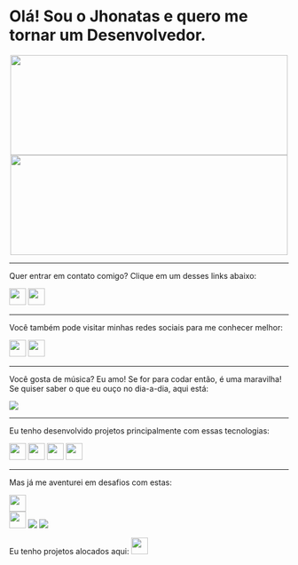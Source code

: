 # Olá! Sou o Jhonatas e quero me tornar um Desenvolvedor.
<div align="center">
  <img height="180em" width="500em" src="https://github-readme-stats.vercel.app/api?username=jhdavidesouza">
  <img height="180em" width="500em" src="https://github-readme-stats.vercel.app/api/top-langs/?username=jhdavidesouza&layout=compact&langs_count=7&theme="/>
</div>

---
Quer entrar em contato comigo? Clique em um desses links abaixo:

<div>
  <a href="mailto:jhdavidesouza@gmail.com"><img height="30em" src="https://img.shields.io/badge/Gmail-D14836?style=for-the-badge&logo=gmail&logoColor=white"></a>
  <a href="https://api.whatsapp.com/send?1=pt_BR&phone=5541992008589"><img height="30em" src="https://img.shields.io/badge/WhatsApp-25D366?style=for-the-badge&logo=whatsapp&logoColor=white"></a>
</div>

---
Você também pode visitar minhas redes sociais para me conhecer melhor:

<div>
  <a href="https://www.linkedin.com/in/jhdavidesouza/"><img height="30em" src="https://img.shields.io/badge/LinkedIn-0077B5?style=for-the-badge&logo=linkedin&logoColor=white"></a>
  <a href="https://instagram.com/tas.dev"><img height="30em" src="https://img.shields.io/badge/Instagram-E4405F?style=for-the-badge&logo=instagram&logoColor=white">
</a>
</div>

---
Você gosta de música? Eu amo! 
Se for para codar então, é uma maravilha! 
Se quiser saber o que eu ouço no dia-a-dia, aqui está:

<div>
  <img  src="https://img.shields.io/badge/Spotify-1ED760?&style=for-the-badge&logo=spotify&logoColor=white">
</div>

---
Eu tenho desenvolvido projetos principalmente com essas tecnologias:

<div>
  <img height="30em" src="https://img.shields.io/badge/HTML5-E34F26?style=for-the-badge&logo=html5&logoColor=white">
  <img height="30em" src="https://img.shields.io/badge/CSS3-1572B6?style=for-the-badge&logo=css3&logoColor=white">
  <img height="30em" src="https://img.shields.io/badge/JavaScript-323330?style=for-the-badge&logo=javascript&logoColor=F7DF1E">
  <img height="30em" src="https://img.shields.io/badge/GIT-E44C30?style=for-the-badge&logo=git&logoColor=white">
</div>

---
Mas já me aventurei em desafios com estas:

<div>
  <img height="30em" src="https://img.shields.io/badge/Java-ED8B00?style=for-the-badge&logo=java&logoColor=white">
</div>



<img height="30em" src="https://img.shields.io/badge/Visual_Studio_Code-0078D4?style=for-the-badge&logo=visual%20studio%20code&logoColor=white">






<img src="https://img.shields.io/badge/Notion-000000?style=for-the-badge&logo=notion&logoColor=white">
<img src="https://img.shields.io/badge/Windows-0078D6?style=for-the-badge&logo=windows&logoColor=white">


Eu tenho projetos alocados aqui:
<a href="https://codepen.io/jhdavidesouza"><img height="30em" src="https://img.shields.io/badge/Codepen-000000?style=for-the-badge&logo=codepen&logoColor=white"></a>
